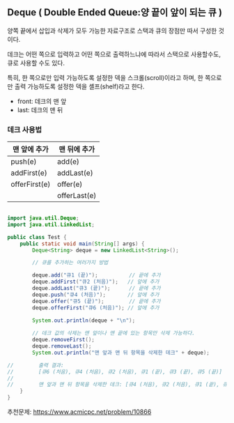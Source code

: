 ## Deque (  Double Ended Queue:양 끝이 앞이 되는 큐  )
양쪽 끝에서 삽입과 삭제가 모두 가능한 자료구조로 스택과 큐의 장점만 따서 구성한 것이다.

데크는 어떤 쪽으로 입력하고 어떤 쪽으로 출력하느냐에 따라서 스택으로 사용할수도, 큐로 사용할 수도 있다.

특히, 한 쪽으로만 입력 가능하도록 설정한 덱을 스크롤(scroll)이라고 하며, 한 쪽으로만 출력 가능하도록 설정한 덱을 셸프(shelf)라고 한다.
- front: 데크의 맨 앞 
- last: 데크의 맨 뒤

### 데크 사용법


| 맨 앞에 추가 | 맨 뒤에 추가 |
| --- | --- |
| push(e) | add(e) |
| addFirst(e) | addLast(e) |
| offerFirst(e) | offer(e) |
|  | offerLast(e) |

```java

import java.util.Deque;
import java.util.LinkedList;

public class Test {
    public static void main(String[] args) {
        Deque<String> deque = new LinkedList<String>();

        // 큐를 추가하는 여러가지 방법

        deque.add("큐1 (끝)");          // 끝에 추가
        deque.addFirst("큐2 (처음)");   // 앞에 추가
        deque.addLast("큐3 (끝)");      // 끝에 추가
        deque.push("큐4 (처음)");       // 앞에 추가
        deque.offer("큐5 (끝)");        // 끝에 추가
        deque.offerFirst("큐6 (처음)"); // 앞에 추가

        System.out.println(deque + "\n");
        
        // 데크 값의 삭제는 맨 앞이나 맨 끝에 있는 항목만 삭제 가능하다.
        deque.removeFirst();
        deque.removeLast();
        System.out.println("맨 앞과 맨 뒤 항목을 삭제한 데크" + deque);

//        출력 결과: 
//        [큐6 (처음), 큐4 (처음), 큐2 (처음), 큐1 (끝), 큐3 (끝), 큐5 (끝)]
//
//        맨 앞과 맨 뒤 항목을 삭제한 데크: [큐4 (처음), 큐2 (처음), 큐1 (끝), 큐3 (끝)]
    }
}


```

추천문제: https://www.acmicpc.net/problem/10866

